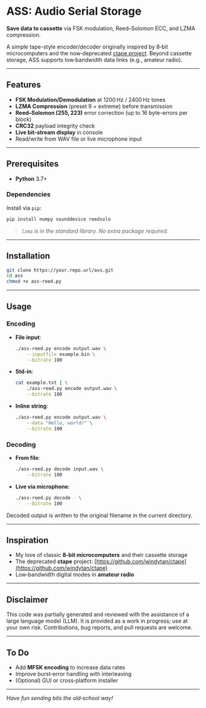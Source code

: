 # ASS: Audio Serial Storage

**Save data to cassette** via FSK modulation, Reed–Solomon ECC, and LZMA compression.

A simple tape-style encoder/decoder originally inspired by 8‑bit microcomputers and the now‑deprecated [ctape project](https://github.com/windytan/ctape). Beyond cassette storage, ASS supports low‑bandwidth data links (e.g., amateur radio).

---

## Features

* **FSK Modulation/Demodulation** at 1200 Hz / 2400 Hz tones
* **LZMA Compression** (preset 9 + extreme) before transmission
* **Reed–Solomon (255, 223)** error correction (up to 16 byte-errors per block)
* **CRC32** payload integrity check
* **Live bit‑stream display** in console
* Read/write from WAV file or live microphone input

---

## Prerequisites

* **Python** 3.7+

### Dependencies

Install via `pip`:

```bash
pip install numpy sounddevice reedsolo
```

> *`lzma` is in the standard library. No extra package required.*

---

## Installation

```bash
git clone https://your.repo.url/ass.git
cd ass
chmod +x ass-reed.py
```

---

## Usage

### Encoding

* **File input**:

  ```bash
  ./ass-reed.py encode output.wav \
      --inputfile example.bin \
      --bitrate 100
  ```

* **Std‑in**:

  ```bash
  cat example.txt | \
      ./ass-reed.py encode output.wav \
      --bitrate 100
  ```

* **Inline string**:

  ```bash
  ./ass-reed.py encode output.wav \
      --data "Hello, world!" \
      --bitrate 100
  ```

### Decoding

* **From file**:

  ```bash
  ./ass-reed.py decode input.wav \
      --bitrate 100
  ```

* **Live via microphone**:

  ```bash
  ./ass-reed.py decode - \
      --bitrate 100
  ```

Decoded output is written to the original filename in the current directory.

---

## Inspiration

* My love of classic **8‑bit microcomputers** and their cassette storage
* The deprecated **ctape** project: [https://github.com/windytan/ctape](https://github.com/windytan/ctape)
* Low‑bandwidth digital modes in **amateur radio**

---

## Disclaimer

This code was partially generated and reviewed with the assistance of a large language model (LLM). It is provided as a work in progress; use at your own risk. Contributions, bug reports, and pull requests are welcome.

---

## To Do

* Add **MFSK encoding** to increase data rates
* Improve burst‑error handling with interleaving
* (Optional) GUI or cross‑platform installer

---

*Have fun sending bits the old‑school way!*

